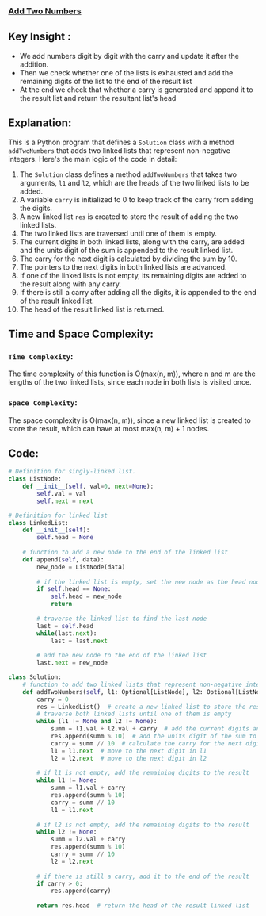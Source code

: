 ### [Add Two Numbers](https://leetcode.com/problems/add-two-numbers/description/)

## Key Insight : 
* We add numbers digit by digit with the carry and update it after the addition.
* Then we check whether one of the lists is exhausted and add the remaining digits of the list to the end of the result list
* At the end we check that whether a carry is generated and append it to the result list and return the resultant list's head

## Explanation:
This is a Python program that defines a `Solution` class with a method `addTwoNumbers` that adds two linked lists that represent non-negative integers. Here's the main logic of the code in detail:

1. The `Solution` class defines a method `addTwoNumbers` that takes two arguments, `l1` and `l2`, which are the heads of the two linked lists to be added.
2. A variable `carry` is initialized to 0 to keep track of the carry from adding the digits.
3. A new linked list `res` is created to store the result of adding the two linked lists.
4. The two linked lists are traversed until one of them is empty.
5. The current digits in both linked lists, along with the carry, are added and the units digit of the sum is appended to the result linked list.
6. The carry for the next digit is calculated by dividing the sum by 10.
7. The pointers to the next digits in both linked lists are advanced.
8. If one of the linked lists is not empty, its remaining digits are added to the result along with any carry.
9. If there is still a carry after adding all the digits, it is appended to the end of the result linked list.
10. The head of the result linked list is returned.

## Time and Space Complexity:
### `Time Complexity`:
The time complexity of this function is O(max(n, m)), where n and m are the lengths of the two linked lists, since each node in both lists is visited once.

### `Space Complexity`:
The space complexity is O(max(n, m)), since a new linked list is created to store the result, which can have at most max(n, m) + 1 nodes.

## Code:
```py
# Definition for singly-linked list.
class ListNode:
    def __init__(self, val=0, next=None):
        self.val = val
        self.next = next

# Definition for linked list
class LinkedList:
    def __init__(self):
        self.head = None
    
    # function to add a new node to the end of the linked list
    def append(self, data):
        new_node = ListNode(data)
        
        # if the linked list is empty, set the new node as the head node
        if self.head == None:
            self.head = new_node
            return
        
        # traverse the linked list to find the last node
        last = self.head
        while(last.next):
            last = last.next
        
        # add the new node to the end of the linked list
        last.next = new_node

class Solution:
    # function to add two linked lists that represent non-negative integers
    def addTwoNumbers(self, l1: Optional[ListNode], l2: Optional[ListNode]) -> Optional[ListNode]:
        carry = 0 
        res = LinkedList()  # create a new linked list to store the result
        # traverse both linked lists until one of them is empty
        while (l1 != None and l2 != None):
            summ = l1.val + l2.val + carry  # add the current digits and the carry
            res.append(summ % 10)  # add the units digit of the sum to the result linked list
            carry = summ // 10  # calculate the carry for the next digit
            l1 = l1.next  # move to the next digit in l1
            l2 = l2.next  # move to the next digit in l2
        
        # if l1 is not empty, add the remaining digits to the result
        while l1 != None:
            summ = l1.val + carry
            res.append(summ % 10)
            carry = summ // 10
            l1 = l1.next
        
        # if l2 is not empty, add the remaining digits to the result
        while l2 != None:
            summ = l2.val + carry
            res.append(summ % 10)
            carry = summ // 10
            l2 = l2.next
        
        # if there is still a carry, add it to the end of the result
        if carry > 0:
            res.append(carry)
        
        return res.head  # return the head of the result linked list
```
